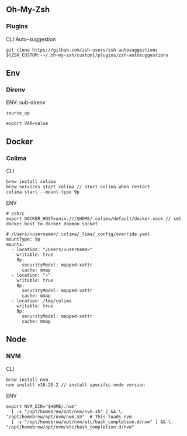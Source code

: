 ## Oh-My-Zsh

### Plugins

CLI:Auto-suggestion
```
git clone https://github.com/zsh-users/zsh-autosuggestions ${ZSH_CUSTOM:-~/.oh-my-zsh/custom}/plugins/zsh-autosuggestions
```

## Env

### Direnv

ENV: sub-direnv
```
source_up

export VAR=value
```

## Docker

### Colima

CLI
```
brew install colima
brew services start colima // start colima when restart
colima start --mount-type 9p
```

ENV
```
# zshrc
export DOCKER_HOST=unix:///$HOME/.colima/default/docker.sock // set docker host to docker daemon socket

# /Users/<username>/.colima/_lima/_config/override.yaml
mountType: 9p
mounts:
  - location: "/Users/<username>"
    writable: true
    9p:
      securityModel: mapped-xattr
      cache: mmap
  - location: "~"
    writable: true
    9p:
      securityModel: mapped-xattr
      cache: mmap
  - location: /tmp/colima
    writable: true
    9p:
      securityModel: mapped-xattr
      cache: mmap
```



## Node

### NVM

CLI
```
brew install nvm
nvm install v16.20.2 // install specific node version
```

ENV
```
export NVM_DIR="$HOME/.nvm"
  [ -s "/opt/homebrew/opt/nvm/nvm.sh" ] && \. "/opt/homebrew/opt/nvm/nvm.sh"  # This loads nvm
  [ -s "/opt/homebrew/opt/nvm/etc/bash_completion.d/nvm" ] && \. "/opt/homebrew/opt/nvm/etc/bash_completion.d/nvm" 
```
